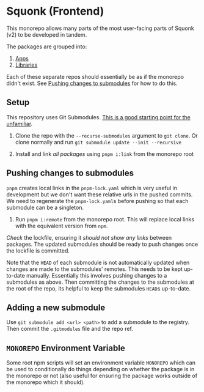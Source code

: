 # Squonk (Frontend)

This monorepo allows many parts of the most user-facing parts of Squonk (v2) to be developed in tandem.

The packages are grouped into:

1. [Apps](apps/packages.md)
2. [Libraries](libs/packages.md)

Each of these separate repos should essentially be as if the monorepo didn't exist. See [Pushing changes to submodules](#pushing-changes-to-submodules) for how to do this.

## Setup

This repository uses Git Submodules. [This is a good starting point for the unfamiliar](https://blog.bitsrc.io/how-to-utilize-submodules-within-git-repos-5dfdd1c62d09).

1. Clone the repo with the `--recurse-submodules` argument to `git clone`. Or clone normally and run `git submodule update --init --recursive`

2. Install and link _all packages_ using `pnpm i:link` from the monorepo root

## Pushing changes to submodules

`pnpm` creates local links in the `pnpm-lock.yaml` which is very useful in development but we don't want these relative urls in the pushed commits. We need to regenerate the `pnpm-lock.yaml`s before pushing so that each submodule can be a singleton.

1. Run `pnpm i:remote` from the monorepo root. This will replace local links with the equivalent version from `npm`.

_Check_ the lockfile, ensuring it _should not show any links_ between packages. The updated submodules should be ready to push changes once the lockfile is committed.

Note that the `HEAD` of each submodule is not automatically updated when changes are made to the submodules' remotes. This needs to be kept up-to-date manually. Essentially this involves pushing changes to a submodules as above. Then committing the changes to the submodules at the root of the repo, its helpful to keep the submodules `HEAD`s up-to-date.

## Adding a new submodule

Use `git submodule add <url> <path>` to add a submodule to the registry. Then commit the `.gitmodules` file and the repo ref.

## `MONOREPO` Environment Variable

Some root npm scripts will set an environment variable `MONOREPO` which can be used to conditionally do things depending on whether the package is in the monorepo or not (also useful for ensuring the package works outside of the monorepo which it should).
